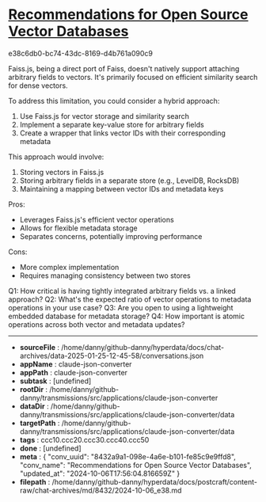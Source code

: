 # [Recommendations for Open Source Vector Databases](https://claude.ai/chat/8432a9a1-098e-4a6e-b101-fe85c9e9ffd8)

e38c6db0-bc74-43dc-8169-d4b761a090c9

 Faiss.js, being a direct port of Faiss, doesn't natively support attaching arbitrary fields to vectors. It's primarily focused on efficient similarity search for dense vectors.

To address this limitation, you could consider a hybrid approach:

1. Use Faiss.js for vector storage and similarity search
2. Implement a separate key-value store for arbitrary fields
3. Create a wrapper that links vector IDs with their corresponding metadata

This approach would involve:

1. Storing vectors in Faiss.js
2. Storing arbitrary fields in a separate store (e.g., LevelDB, RocksDB)
3. Maintaining a mapping between vector IDs and metadata keys

Pros:
+ Leverages Faiss.js's efficient vector operations
+ Allows for flexible metadata storage
+ Separates concerns, potentially improving performance

Cons:
- More complex implementation
- Requires managing consistency between two stores

Q1: How critical is having tightly integrated arbitrary fields vs. a linked approach?
Q2: What's the expected ratio of vector operations to metadata operations in your use case?
Q3: Are you open to using a lightweight embedded database for metadata storage?
Q4: How important is atomic operations across both vector and metadata updates?

---

* **sourceFile** : /home/danny/github-danny/hyperdata/docs/chat-archives/data-2025-01-25-12-45-58/conversations.json
* **appName** : claude-json-converter
* **appPath** : claude-json-converter
* **subtask** : [undefined]
* **rootDir** : /home/danny/github-danny/transmissions/src/applications/claude-json-converter
* **dataDir** : /home/danny/github-danny/transmissions/src/applications/claude-json-converter/data
* **targetPath** : /home/danny/github-danny/transmissions/src/applications/claude-json-converter/data
* **tags** : ccc10.ccc20.ccc30.ccc40.ccc50
* **done** : [undefined]
* **meta** : {
  "conv_uuid": "8432a9a1-098e-4a6e-b101-fe85c9e9ffd8",
  "conv_name": "Recommendations for Open Source Vector Databases",
  "updated_at": "2024-10-06T17:56:04.816659Z"
}
* **filepath** : /home/danny/github-danny/hyperdata/docs/postcraft/content-raw/chat-archives/md/8432/2024-10-06_e38.md